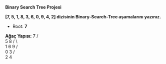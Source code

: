 **Binary Search Tree Projesi**

**[7, 5, 1, 8, 3, 6, 0, 9, 4, 2] dizisinin Binary-Search-Tree aşamalarını yazınız.**

- Root: **7** 

**Ağaç Yapısı:**
      7
    /   \
   5     8
  / \      \
 1   6      9
/ \
0  3
  / \
  2  4